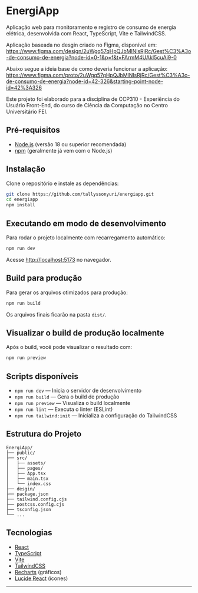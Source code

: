 # EnergiApp

Aplicação web para monitoramento e registro de consumo de energia elétrica, desenvolvida com React, TypeScript, Vite e TailwindCSS.

Aplicação baseada no desgin criado no Figma, disponível em: https://www.figma.com/design/2uWgq57qHpQJbMlNlsRjRc/Gest%C3%A3o-de-consumo-de-energia?node-id=0-1&p=f&t=FArmM4UAkI5cuAi9-0

Abaixo segue a ideia base de como deveria funcionar a aplicação: https://www.figma.com/proto/2uWgq57qHpQJbMlNlsRjRc/Gest%C3%A3o-de-consumo-de-energia?node-id=42-326&starting-point-node-id=42%3A326

Este projeto foi elaborado para a disciplina de CCP310 - Experiência do Usuário Front-End, do curso de Ciência da Computação no Centro Universitário FEI.

## Pré-requisitos

- [Node.js](https://nodejs.org/) (versão 18 ou superior recomendada)
- [npm](https://www.npmjs.com/) (geralmente já vem com o Node.js)

## Instalação

Clone o repositório e instale as dependências:

```sh
git clone https://github.com/tallyssonyuri/energiapp.git
cd energiapp
npm install
```

## Executando em modo de desenvolvimento

Para rodar o projeto localmente com recarregamento automático:

```sh
npm run dev
```

Acesse [http://localhost:5173](http://localhost:5173) no navegador.

## Build para produção

Para gerar os arquivos otimizados para produção:

```sh
npm run build
```

Os arquivos finais ficarão na pasta `dist/`.

## Visualizar o build de produção localmente

Após o build, você pode visualizar o resultado com:

```sh
npm run preview
```

## Scripts disponíveis

- `npm run dev` — Inicia o servidor de desenvolvimento
- `npm run build` — Gera o build de produção
- `npm run preview` — Visualiza o build localmente
- `npm run lint` — Executa o linter (ESLint)
- `npm run tailwind:init` — Inicializa a configuração do TailwindCSS

## Estrutura do Projeto

```
EnergiApp/
├── public/
├── src/
│   ├── assets/
│   ├── pages/
│   ├── App.tsx
│   ├── main.tsx
│   └── index.css
├── desgin/
├── package.json
├── tailwind.config.cjs
├── postcss.config.cjs
├── tsconfig.json
└── ...
```

## Tecnologias

- [React](https://react.dev/)
- [TypeScript](https://www.typescriptlang.org/)
- [Vite](https://vitejs.dev/)
- [TailwindCSS](https://tailwindcss.com/)
- [Recharts](https://recharts.org/) (gráficos)
- [Lucide React](https://lucide.dev/) (ícones)

---

